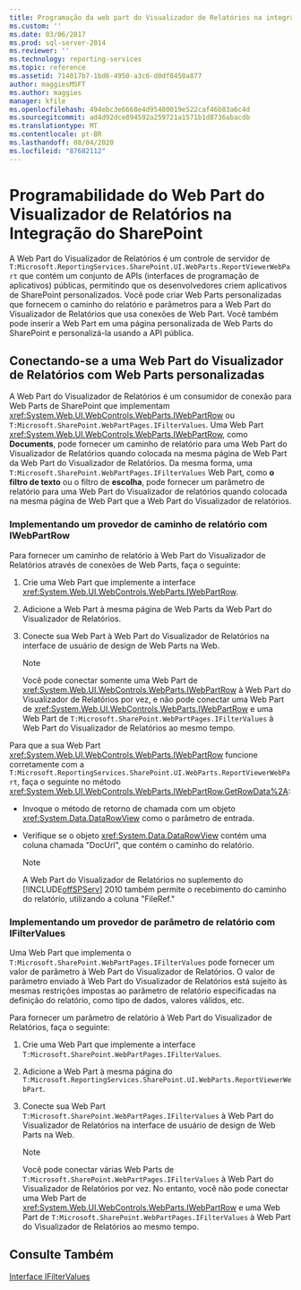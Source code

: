 ```yaml
---
title: Programação da web part do Visualizador de Relatórios na integração do SharePoint | Microsoft Docs
ms.custom: ''
ms.date: 03/06/2017
ms.prod: sql-server-2014
ms.reviewer: ''
ms.technology: reporting-services
ms.topic: reference
ms.assetid: 714017b7-1bd6-4950-a3c6-d0df8450a877
author: maggiesMSFT
ms.author: maggies
manager: kfile
ms.openlocfilehash: 494ebc3e6668e4d95480019e522caf46b83a6c4d
ms.sourcegitcommit: ad4d92dce894592a259721a1571b1d8736abacdb
ms.translationtype: MT
ms.contentlocale: pt-BR
ms.lasthandoff: 08/04/2020
ms.locfileid: "87682112"
---
```

# <a name="report-viewer-web-part-programmability-in-sharepoint-integration"></a>Programabilidade do Web Part do Visualizador de Relatórios na Integração do SharePoint
  A Web Part do Visualizador de Relatórios é um controle de servidor de `T:Microsoft.ReportingServices.SharePoint.UI.WebParts.ReportViewerWebPart` que contém um conjunto de APIs (interfaces de programação de aplicativos) públicas, permitindo que os desenvolvedores criem aplicativos de SharePoint personalizados. Você pode criar Web Parts personalizadas que fornecem o caminho do relatório e parâmetros para a Web Part do Visualizador de Relatórios que usa conexões de Web Part. Você também pode inserir a Web Part em uma página personalizada de Web Parts do SharePoint e personalizá-la usando a API pública.  
  
## <a name="connecting-to-report-viewer-web-part-with-custom-web-parts"></a>Conectando-se a uma Web Part do Visualizador de Relatórios com Web Parts personalizadas  
 A Web Part do Visualizador de Relatórios é um consumidor de conexão para Web Parts de SharePoint que implementam <xref:System.Web.UI.WebControls.WebParts.IWebPartRow> ou `T:Microsoft.SharePoint.WebPartPages.IFilterValues`. Uma Web Part <xref:System.Web.UI.WebControls.WebParts.IWebPartRow>, como **Documents**, pode fornecer um caminho de relatório para uma Web Part do Visualizador de Relatórios quando colocada na mesma página de Web Part da Web Part do Visualizador de Relatórios. Da mesma forma, uma `T:Microsoft.SharePoint.WebPartPages.IFilterValues` Web Part, como **o filtro de texto** ou o filtro de **escolha**, pode fornecer um parâmetro de relatório para uma Web Part do Visualizador de relatórios quando colocada na mesma página de Web Part que a Web Part do Visualizador de relatórios.  
  
### <a name="implementing-a-report-path-provider-with-iwebpartrow"></a>Implementando um provedor de caminho de relatório com IWebPartRow  
 Para fornecer um caminho de relatório à Web Part do Visualizador de Relatórios através de conexões de Web Parts, faça o seguinte:  
  
1.  Crie uma Web Part que implemente a interface <xref:System.Web.UI.WebControls.WebParts.IWebPartRow>.  
  
2.  Adicione a Web Part à mesma página de Web Parts da Web Part do Visualizador de Relatórios.  
  
3.  Conecte sua Web Part à Web Part do Visualizador de Relatórios na interface de usuário de design de Web Parts na Web.  
  
    > [!NOTE]  
    >  Você pode conectar somente uma Web Part de <xref:System.Web.UI.WebControls.WebParts.IWebPartRow> à Web Part do Visualizador de Relatórios por vez, e não pode conectar uma Web Part de <xref:System.Web.UI.WebControls.WebParts.IWebPartRow> e uma Web Part de `T:Microsoft.SharePoint.WebPartPages.IFilterValues` à Web Part do Visualizador de Relatórios ao mesmo tempo.  
  
 Para que a sua Web Part <xref:System.Web.UI.WebControls.WebParts.IWebPartRow> funcione corretamente com a `T:Microsoft.ReportingServices.SharePoint.UI.WebParts.ReportViewerWebPart`, faça o seguinte no método <xref:System.Web.UI.WebControls.WebParts.IWebPartRow.GetRowData%2A>:  
  
-   Invoque o método de retorno de chamada com um objeto <xref:System.Data.DataRowView> como o parâmetro de entrada.  
  
-   Verifique se o objeto <xref:System.Data.DataRowView> contém uma coluna chamada "DocUrl", que contém o caminho do relatório.  
  
    > [!NOTE]  
    >  A Web Part do Visualizador de Relatórios no suplemento do [!INCLUDE[offSPServ](../includes/offspserv-md.md)] 2010 também permite o recebimento do caminho do relatório, utilizando a coluna "FileRef."  
  
### <a name="implementing-a-report-parameter-provider-with-ifiltervalues"></a>Implementando um provedor de parâmetro de relatório com IFilterValues  
 Uma Web Part que implementa o `T:Microsoft.SharePoint.WebPartPages.IFilterValues` pode fornecer um valor de parâmetro à Web Part do Visualizador de Relatórios. O valor de parâmetro enviado à Web Part do Visualizador de Relatórios está sujeito às mesmas restrições impostas ao parâmetro de relatório especificadas na definição do relatório, como tipo de dados, valores válidos, etc.  
  
 Para fornecer um parâmetro de relatório à Web Part do Visualizador de Relatórios, faça o seguinte:  
  
1.  Crie uma Web Part que implemente a interface `T:Microsoft.SharePoint.WebPartPages.IFilterValues`.  
  
2.  Adicione a Web Part à mesma página do `T:Microsoft.ReportingServices.SharePoint.UI.WebParts.ReportViewerWebPart`.  
  
3.  Conecte sua Web Part `T:Microsoft.SharePoint.WebPartPages.IFilterValues` à Web Part do Visualizador de Relatórios na interface de usuário de design de Web Parts na Web.  
  
    > [!NOTE]  
    >  Você pode conectar várias Web Parts de `T:Microsoft.SharePoint.WebPartPages.IFilterValues` à Web Part do Visualizador de Relatórios por vez. No entanto, você não pode conectar uma Web Part de <xref:System.Web.UI.WebControls.WebParts.IWebPartRow> e uma Web Part de `T:Microsoft.SharePoint.WebPartPages.IFilterValues` à Web Part do Visualizador de Relatórios ao mesmo tempo.  
  
## <a name="see-also"></a>Consulte Também  
 [Interface IFilterValues](https://msdn.microsoft.com/library/office/microsoft.sharepoint.webpartpages.ifiltervalues\(v=office.15\).aspx)  
  
  
